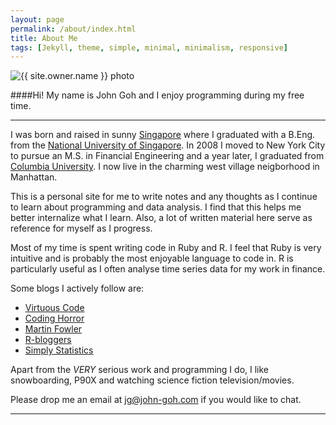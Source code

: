 ```yaml
---
layout: page
permalink: /about/index.html
title: About Me
tags: [Jekyll, theme, simple, minimal, minimalism, responsive]
---
```


<img src="{{ site.url }}/images/{{ site.owner.avatar }}" alt="{{ site.owner.name }} photo" class="author-photo" id="contact-photo">
   
####Hi! My name is John Goh and I enjoy programming during my free time. 

***

I was born and raised in sunny [Singapore](http://en.wikipedia.org/wiki/Singapore) where I graduated with a B.Eng. from the [National University of Singapore](http://www.nus.edu.sg/). In 2008 I moved to New York City to pursue an M.S. in Financial Engineering and a year later, I graduated from [Columbia University](http://www.columbia.edu/). I now live in the charming west village neigborhood in Manhattan.

This is a personal site for me to write notes and any thoughts as I continue to learn about programming and data analysis. I find that this helps me better internalize what I learn. Also, a lot of written material here serve as reference for myself as I progress. 

Most of my time is spent writing code in Ruby and R. I feel that Ruby is very intuitive and is probably the most enjoyable language to code in. R is particularly useful as I often analyse time series data for my work in finance.

Some blogs I actively follow are:

* [Virtuous Code](http://devblog.avdi.org/)
* [Coding Horror](http://cloud.feedly.com/#subscription%2Ffeed%2Fhttp%3A%2F%2Ffeeds.feedburner.com%2Fcodinghorror%2F)
* [Martin Fowler](http://cloud.feedly.com/#subscription%2Ffeed%2Fhttp%3A%2F%2Fmartinfowler.com%2Ffeed.atom)
* [R-bloggers](http://www.r-bloggers.com/)
* [Simply Statistics](http://cloud.feedly.com/#subscription%2Ffeed%2Fhttp%3A%2F%2Fsimplystatistics.org%2Ffeed%2F)

Apart from the *VERY* serious work and programming I do, I like snowboarding, P90X and watching science fiction television/movies. 

Please drop me an email at jg@john-goh.com if you would like to chat.
   
***